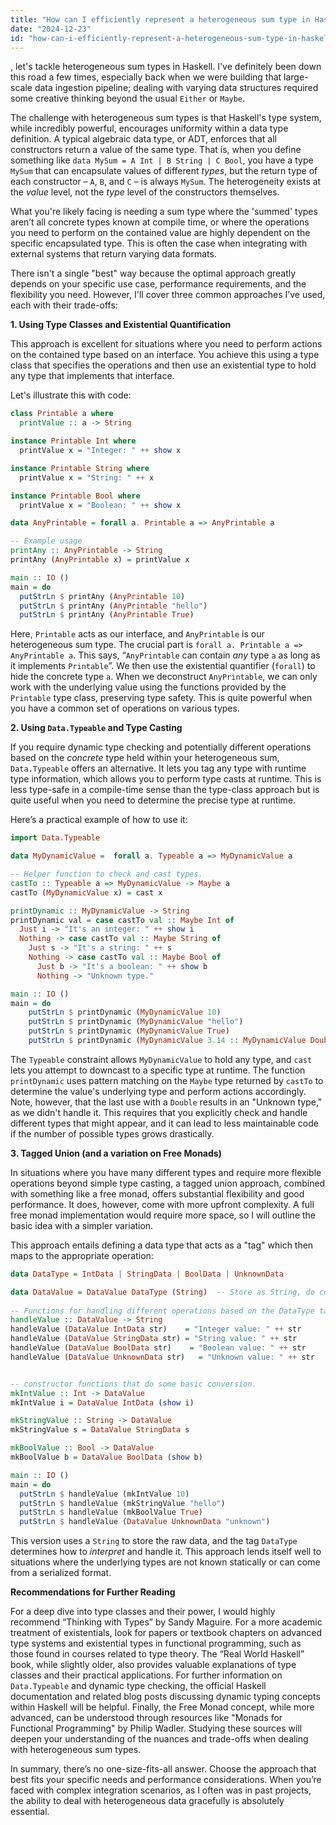```yaml
---
title: "How can I efficiently represent a heterogeneous sum type in Haskell?"
date: "2024-12-23"
id: "how-can-i-efficiently-represent-a-heterogeneous-sum-type-in-haskell"
---
```


, let's tackle heterogeneous sum types in Haskell. I've definitely been down this road a few times, especially back when we were building that large-scale data ingestion pipeline; dealing with varying data structures required some creative thinking beyond the usual `Either` or `Maybe`.

The challenge with heterogeneous sum types is that Haskell's type system, while incredibly powerful, encourages uniformity within a data type definition. A typical algebraic data type, or ADT, enforces that all constructors return a value of the same type. That is, when you define something like `data MySum = A Int | B String | C Bool`, you have a type `MySum` that can encapsulate values of different *types*, but the return type of each constructor – `A`, `B`, and `C` – is always `MySum`. The heterogeneity exists at the *value* level, not the *type* level of the constructors themselves.

What you're likely facing is needing a sum type where the 'summed' types aren’t all concrete types known at compile time, or where the operations you need to perform on the contained value are highly dependent on the specific encapsulated type. This is often the case when integrating with external systems that return varying data formats.

There isn't a single "best" way because the optimal approach greatly depends on your specific use case, performance requirements, and the flexibility you need. However, I'll cover three common approaches I’ve used, each with their trade-offs:

**1. Using Type Classes and Existential Quantification**

This approach is excellent for situations where you need to perform actions on the contained type based on an interface. You achieve this using a type class that specifies the operations and then use an existential type to hold any type that implements that interface.

Let's illustrate this with code:

```haskell
class Printable a where
  printValue :: a -> String

instance Printable Int where
  printValue x = "Integer: " ++ show x

instance Printable String where
  printValue x = "String: " ++ x

instance Printable Bool where
  printValue x = "Boolean: " ++ show x

data AnyPrintable = forall a. Printable a => AnyPrintable a

-- Example usage
printAny :: AnyPrintable -> String
printAny (AnyPrintable x) = printValue x

main :: IO ()
main = do
  putStrLn $ printAny (AnyPrintable 10)
  putStrLn $ printAny (AnyPrintable "hello")
  putStrLn $ printAny (AnyPrintable True)
```

Here, `Printable` acts as our interface, and `AnyPrintable` is our heterogeneous sum type. The crucial part is `forall a. Printable a => AnyPrintable a`. This says, “`AnyPrintable` can contain *any* type `a` as long as it implements `Printable`”. We then use the existential quantifier (`forall`) to hide the concrete type `a`. When we deconstruct `AnyPrintable`, we can only work with the underlying value using the functions provided by the `Printable` type class, preserving type safety. This is quite powerful when you have a common set of operations on various types.

**2. Using `Data.Typeable` and Type Casting**

If you require dynamic type checking and potentially different operations based on the *concrete* type held within your heterogeneous sum, `Data.Typeable` offers an alternative. It lets you tag any type with runtime type information, which allows you to perform type casts at runtime. This is less type-safe in a compile-time sense than the type-class approach but is quite useful when you need to determine the precise type at runtime.

Here’s a practical example of how to use it:

```haskell
import Data.Typeable

data MyDynamicValue =  forall a. Typeable a => MyDynamicValue a

-- Helper function to check and cast types.
castTo :: Typeable a => MyDynamicValue -> Maybe a
castTo (MyDynamicValue x) = cast x

printDynamic :: MyDynamicValue -> String
printDynamic val = case castTo val :: Maybe Int of
  Just i -> "It's an integer: " ++ show i
  Nothing -> case castTo val :: Maybe String of
    Just s -> "It's a string: " ++ s
    Nothing -> case castTo val :: Maybe Bool of
      Just b -> "It's a boolean: " ++ show b
      Nothing -> "Unknown type."

main :: IO ()
main = do
    putStrLn $ printDynamic (MyDynamicValue 10)
    putStrLn $ printDynamic (MyDynamicValue "hello")
    putStrLn $ printDynamic (MyDynamicValue True)
    putStrLn $ printDynamic (MyDynamicValue 3.14 :: MyDynamicValue Double)

```

The `Typeable` constraint allows `MyDynamicValue` to hold any type, and `cast` lets you attempt to downcast to a specific type at runtime. The function `printDynamic` uses pattern matching on the `Maybe` type returned by `castTo` to determine the value's underlying type and perform actions accordingly. Note, however, that the last use with a `Double` results in an "Unknown type," as we didn't handle it. This requires that you explicitly check and handle different types that might appear, and it can lead to less maintainable code if the number of possible types grows drastically.

**3. Tagged Union (and a variation on Free Monads)**

In situations where you have many different types and require more flexible operations beyond simple type casting, a tagged union approach, combined with something like a free monad, offers substantial flexibility and good performance. It does, however, come with more upfront complexity. A full free monad implementation would require more space, so I will outline the basic idea with a simpler variation.

This approach entails defining a data type that acts as a "tag" which then maps to the appropriate operation:

```haskell
data DataType = IntData | StringData | BoolData | UnknownData

data DataValue = DataValue DataType (String)  -- Store as String, do conversion when needed
  
-- Functions for handling different operations based on the DataType tag.
handleValue :: DataValue -> String
handleValue (DataValue IntData str)    = "Integer value: " ++ str
handleValue (DataValue StringData str) = "String value: " ++ str
handleValue (DataValue BoolData str)    = "Boolean value: " ++ str
handleValue (DataValue UnknownData str)   = "Unknown value: " ++ str


-- constructor functions that do some basic conversion.
mkIntValue :: Int -> DataValue
mkIntValue i = DataValue IntData (show i)

mkStringValue :: String -> DataValue
mkStringValue s = DataValue StringData s

mkBoolValue :: Bool -> DataValue
mkBoolValue b = DataValue BoolData (show b)

main :: IO ()
main = do
  putStrLn $ handleValue (mkIntValue 10)
  putStrLn $ handleValue (mkStringValue "hello")
  putStrLn $ handleValue (mkBoolValue True)
  putStrLn $ handleValue (DataValue UnknownData "unknown")
```

This version uses a `String` to store the raw data, and the tag `DataType` determines how to *interpret* and handle it. This approach lends itself well to situations where the underlying types are not known statically or can come from a serialized format.

**Recommendations for Further Reading**

For a deep dive into type classes and their power, I would highly recommend “Thinking with Types” by Sandy Maguire. For a more academic treatment of existentials, look for papers or textbook chapters on advanced type systems and existential types in functional programming, such as those found in courses related to type theory. The “Real World Haskell” book, while slightly older, also provides valuable explanations of type classes and their practical applications. For further information on `Data.Typeable` and dynamic type checking, the official Haskell documentation and related blog posts discussing dynamic typing concepts within Haskell will be helpful. Finally, the Free Monad concept, while more advanced, can be understood through resources like "Monads for Functional Programming" by Philip Wadler. Studying these sources will deepen your understanding of the nuances and trade-offs when dealing with heterogeneous sum types.

In summary, there’s no one-size-fits-all answer. Choose the approach that best fits your specific needs and performance considerations. When you’re faced with complex integration scenarios, as I often was in past projects, the ability to deal with heterogeneous data gracefully is absolutely essential.
